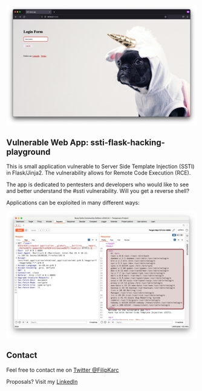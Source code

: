 ![screen](_img/screen1.png)

## Vulnerable Web App: ssti-flask-hacking-playground 

This is small application vulnerable to Server Side Template Injection (SSTI) in Flask/Jinja2. The vulnerability allows for 
Remote Code Execution (RCE). 

The app is dedicated to pentesters and developers who would like to see and better understand the #ssti vulnerability. Will 
you get a reverse shell?

Applications can be exploited in many different ways:

![screen](_img/screen2.png)

## Contact

Feel free to contact me on [Twitter @FilipKarc](https://twitter.com/FilipKarc)

Proposals? Visit my [LinkedIn](https://www.linkedin.com/in/filip-karczewski/)


  
